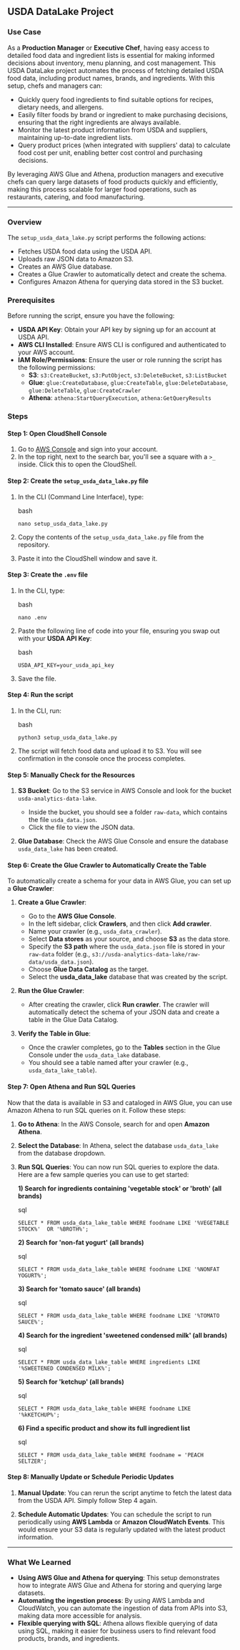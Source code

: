 USDA DataLake Project
-------------------

### Use Case 

As a **Production Manager** or **Executive Chef**, having easy access to detailed food data and ingredient lists is essential for making informed decisions about inventory, menu planning, and cost management. This USDA DataLake project automates the process of fetching detailed USDA food data, including product names, brands, and ingredients. With this setup, chefs and managers can:

-   Quickly query food ingredients to find suitable options for recipes, dietary needs, and allergens.
-   Easily filter foods by brand or ingredient to make purchasing decisions, ensuring that the right ingredients are always available.
-   Monitor the latest product information from USDA and suppliers, maintaining up-to-date ingredient lists.
-   Query product prices (when integrated with suppliers' data) to calculate food cost per unit, enabling better cost control and purchasing decisions.

By leveraging AWS Glue and Athena, production managers and executive chefs can query large datasets of food products quickly and efficiently, making this process scalable for larger food operations, such as restaurants, catering, and food manufacturing.

* * * * *

### Overview

The `setup_usda_data_lake.py` script performs the following actions:

-   Fetches USDA food data using the USDA API.
-   Uploads raw JSON data to Amazon S3.
-   Creates an AWS Glue database.
-   Creates a Glue Crawler to automatically detect and create the schema.
-   Configures Amazon Athena for querying data stored in the S3 bucket.

### Prerequisites

Before running the script, ensure you have the following:

-   **USDA API Key**: Obtain your API key by signing up for an account at USDA API.
-   **AWS CLI Installed**: Ensure AWS CLI is configured and authenticated to your AWS account.
-   **IAM Role/Permissions**: Ensure the user or role running the script has the following permissions:
    -   **S3**: `s3:CreateBucket`, `s3:PutObject`, `s3:DeleteBucket`, `s3:ListBucket`
    -   **Glue**: `glue:CreateDatabase`, `glue:CreateTable`, `glue:DeleteDatabase`, `glue:DeleteTable`, `glue:CreateCrawler`
    -   **Athena**: `athena:StartQueryExecution`, `athena:GetQueryResults`

### Steps

#### Step 1: Open CloudShell Console

1.  Go to [AWS Console](https://aws.amazon.com/) and sign into your account.
2.  In the top right, next to the search bar, you'll see a square with a `>_` inside. Click this to open the CloudShell.

#### Step 2: Create the `setup_usda_data_lake.py` file

1.  In the CLI (Command Line Interface), type:

    bash

    `nano setup_usda_data_lake.py`

2.  Copy the contents of the `setup_usda_data_lake.py` file from the repository.
3.  Paste it into the CloudShell window and save it.

#### Step 3: Create the `.env` file

1.  In the CLI, type:

    bash

    `nano .env`

2.  Paste the following line of code into your file, ensuring you swap out with your **USDA API Key**:

    bash

    `USDA_API_KEY=your_usda_api_key`

3.  Save the file.

#### Step 4: Run the script

1.  In the CLI, run:

    bash

    `python3 setup_usda_data_lake.py`

2.  The script will fetch food data and upload it to S3. You will see confirmation in the console once the process completes.

#### Step 5: Manually Check for the Resources

1.  **S3 Bucket**: Go to the S3 service in AWS Console and look for the bucket `usda-analytics-data-lake`.

    -   Inside the bucket, you should see a folder `raw-data`, which contains the file `usda_data.json`.
    -   Click the file to view the JSON data.
2.  **Glue Database**: Check the AWS Glue Console and ensure the database `usda_data_lake` has been created.

#### Step 6: Create the Glue Crawler to Automatically Create the Table

To automatically create a schema for your data in AWS Glue, you can set up a **Glue Crawler**:

1.  **Create a Glue Crawler**:

    -   Go to the **AWS Glue Console**.
    -   In the left sidebar, click **Crawlers**, and then click **Add crawler**.
    -   Name your crawler (e.g., `usda_data_crawler`).
    -   Select **Data stores** as your source, and choose **S3** as the data store.
    -   Specify the **S3 path** where the `usda_data.json` file is stored in your `raw-data` folder (e.g., `s3://usda-analytics-data-lake/raw-data/usda_data.json`).
    -   Choose **Glue Data Catalog** as the target.
    -   Select the **usda_data_lake** database that was created by the script.
2.  **Run the Glue Crawler**:

    -   After creating the crawler, click **Run crawler**. The crawler will automatically detect the schema of your JSON data and create a table in the Glue Data Catalog.
3.  **Verify the Table in Glue**:

    -   Once the crawler completes, go to the **Tables** section in the Glue Console under the `usda_data_lake` database.
    -   You should see a table named after your crawler (e.g., `usda_data_lake_table`).

#### Step 7: Open Athena and Run SQL Queries

Now that the data is available in S3 and cataloged in AWS Glue, you can use Amazon Athena to run SQL queries on it. Follow these steps:

1.  **Go to Athena**: In the AWS Console, search for and open **Amazon Athena**.

2.  **Select the Database**: In Athena, select the database `usda_data_lake` from the database dropdown.

3.  **Run SQL Queries**: You can now run SQL queries to explore the data. Here are a few sample queries you can use to get started:

    **1) Search for ingredients containing 'vegetable stock' or 'broth' (all brands)**

    sql

    `SELECT *
    FROM usda_data_lake_table
    WHERE foodname LIKE '%VEGETABLE STOCK%' 
        OR '%BROTH%';`

    **2) Search for 'non-fat yogurt' (all brands)**

    sql

    `SELECT *
    FROM usda_data_lake_table
    WHERE foodname LIKE '%NONFAT YOGURT%';`

    **3) Search for 'tomato sauce' (all brands)**

    sql

    `SELECT *
    FROM usda_data_lake_table
    WHERE foodname LIKE '%TOMATO SAUCE%';`

    **4) Search for the ingredient 'sweetened condensed milk' (all brands)**

    sql


    `SELECT *
    FROM usda_data_lake_table
    WHERE ingredients LIKE '%SWEETENED CONDENSED MILK%';`

    **5) Search for 'ketchup' (all brands)**

    sql


    `SELECT *
    FROM usda_data_lake_table
    WHERE foodname LIKE '%kKETCHUP%';`

    **6) Find a specific product and show its full ingredient list**

    sql


    `SELECT *
    FROM usda_data_lake_table
    WHERE foodname = 'PEACH SELTZER';`

#### Step 8: Manually Update or Schedule Periodic Updates

1.  **Manual Update**: You can rerun the script anytime to fetch the latest data from the USDA API. Simply follow Step 4 again.

2.  **Schedule Automatic Updates**: You can schedule the script to run periodically using **AWS Lambda** or **Amazon CloudWatch Events**. This would ensure your S3 data is regularly updated with the latest product information.

* * * * *

### What We Learned

-   **Using AWS Glue and Athena for querying**: This setup demonstrates how to integrate AWS Glue and Athena for storing and querying large datasets.
-   **Automating the ingestion process**: By using AWS Lambda and CloudWatch, you can automate the ingestion of data from APIs into S3, making data more accessible for analysis.
-   **Flexible querying with SQL**: Athena allows flexible querying of data using SQL, making it easier for business users to find relevant food products, brands, and ingredients.
